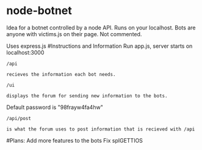 # node-botnet
Idea for a botnet controlled by a node API. Runs on your localhost. Bots are anyone with victims.js on their page. Not commented.

Uses express.js
#Instructions and Information
Run app.js, server starts on localhost:3000

	/api 
	
	recieves the information each bot needs.

	/ui 
	
	displays the forum for sending new information to the bots. 

Default password is "98frayw4fa4hw"

	/api/post
	
	is what the forum uses to post information that is recieved with /api

#Plans:
Add more features to the bots
Fix spIGETTIOS

